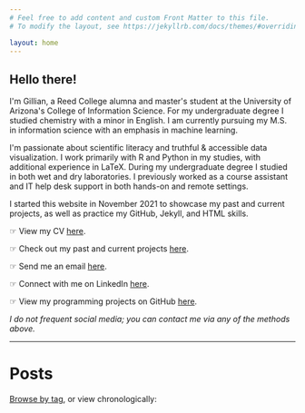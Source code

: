 ```yaml
---
# Feel free to add content and custom Front Matter to this file.
# To modify the layout, see https://jekyllrb.com/docs/themes/#overriding-theme-defaults

layout: home
---
```


<link rel="apple-touch-icon" sizes="180x180" href="/favicon/apple-touch-icon.png">
<link rel="icon" type="image/png" sizes="32x32" href="/favicon/favicon-32x32.png">
<link rel="icon" type="image/png" sizes="16x16" href="/favicon/favicon-16x16.png">
<link rel="manifest" href="/favicon/site.webmanifest">
<link rel="mask-icon" href="/favicon/safari-pinned-tab.svg" color="#5bbad5">
<meta name="msapplication-TileColor" content="#da532c">
<meta name="theme-color" content="#ffffff">

## <b>Hello there!</b>

I'm Gillian, a Reed College alumna and master's student at the University of Arizona's College of Information Science. For my undergraduate degree I studied chemistry with a minor in English. I am currently pursuing my M.S. in information science with an emphasis in machine learning.

I'm passionate about scientific literacy and truthful & accessible data visualization. I work primarily with R and Python in my studies, with additional experience in LaTeX. During my undergraduate degree I studied in both wet and dry laboratories. I previously worked as a course assistant and IT help desk support in both hands-on and remote settings.
<!-- I'm Gillian (she/her pronouns), a recent graduate from Reed College studying chemistry with a minor in English. I'm passionate about scientific literacy and truthful data visualization. In addition to wet and dry laboratory experience, I work primarily with R and RStudio in my studies and as a course assistant, with additional experience in LaTeX via Overleaf. I have extensive higher education IT help desk support experience in both hands-on and remote settings. -->

I started this website in November 2021 to showcase my past and current projects, as well as practice my GitHub, Jekyll, and HTML skills.

&#x261e; View my CV <a href="/cv/">here</a>.

&#x261e; Check out my past and current projects <a href="/portfolio/">here</a>.

&#x261e; Send me an email <a href="mailto:gillian.a.mcginnis@gmail.com">here</a>.

&#x261e; Connect with me on LinkedIn [here](https://www.linkedin.com/in/gillian-mcginnis).

&#x261e; View my programming projects on GitHub [here](https://github.com/gmcginnis).

_I do not frequent social media; you can contact me via any of the methods above._

<hr>

# Posts

<a href="/tags/">Browse by tag</a>, or view chronologically: